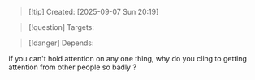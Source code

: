 
>[!tip] Created: [2025-09-07 Sun 20:19]

>[!question] Targets: 

>[!danger] Depends: 

if you can't hold attention on any one thing, why do you cling to getting attention from other people so badly ?